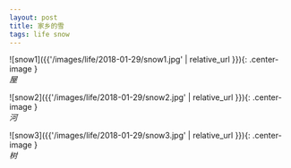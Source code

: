```yaml
---
layout: post
title: 家乡的雪
tags: life snow
---
```


![snow1]({{'/images/life/2018-01-29/snow1.jpg' | relative_url }}){: .center-image }  
*屋*

![snow2]({{'/images/life/2018-01-29/snow2.jpg' | relative_url }}){: .center-image }  
*河*

![snow3]({{'/images/life/2018-01-29/snow3.jpg' | relative_url }}){: .center-image }  
*树*
